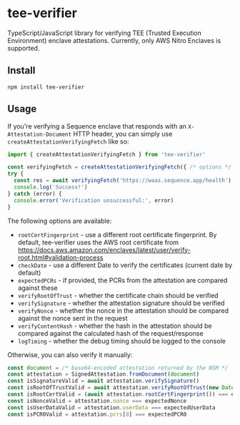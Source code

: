 # tee-verifier

TypeScript/JavaScript library for verifying TEE (Trusted Execution Environment) enclave attestations. Currently, only AWS Nitro Enclaves is supported.

## Install

```
npm install tee-verifier
```

## Usage

If you're verifying a Sequence enclave that responds with an `X-Attestation-Document` HTTP header, you can simply use `createAttestationVerifyingFetch` like so:

```typescript
import { createAttestationVerifyingFetch } from 'tee-verifier'

const verifyingFetch = createAttestationVerifyingFetch({ /* options */ })
try {
  const res = await verifyingFetch('https://waas.sequence.app/health')
  console.log('Success!')
} catch (error) {
  console.error('Verification unsuccessful:', error)
}
```

The following options are available:

- `rootCertFingerprint` - use a different root certificate fingerprint. By default, tee-verifier uses the AWS root certificate from https://docs.aws.amazon.com/enclaves/latest/user/verify-root.html#validation-process
- `checkDate` - use a different Date to verify the certificates (current date by default)
- `expectedPCRs` - if provided, the PCRs from the attestation are compared against these
- `verifyRootOfTrust` - whether the certificate chain should be verified
- `verifySignature` - whether the attestation signature should be verified
- `verifyNonce` - whether the nonce in the attestation should be compared against the nonce sent in the request
- `verifyContentHash` - whether the hash in the attestation should be compared against the calculated hash of the request/response
- `logTiming` - whether the debug timing should be logged to the console

Otherwise, you can also verify it manually:

```typescript
const document = /* base64-encoded attestation returned by the NSM */
const attestation = SignedAttestation.fromDocument(document)
const isSignatureValid = await attestation.verifySignature()
const isRootOfTrustValid = await attestation.verifyRootOfTrust(new Date())
const isRootCertValid = (await attestation.rootCertFingerprint()) === expectedFingerprint
const isNonceValid = attestation.nonce === expectedNonce
const isUserDataValid = attestation.userData === expectedUserData
const isPCR0Valid = attestation.pcrs[0] === expectedPCR0
```
